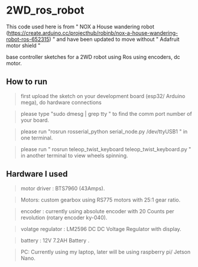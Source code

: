 # 2WD_ros_robot
This code used here is from " NOX a House wandering robot  (https://create.arduino.cc/projecthub/robinb/nox-a-house-wandering-robot-ros-652315) " and have been updated to move without " Adafruit motor shield "

base controller sketches for a 2WD robot using Ros using encoders, dc motor.

## How to run

> first upload the sketch on your development board (esp32/ Arduino mega), do hardware connections

> please type "sudo dmesg | grep tty " to find the comm port number of your board.

> please run "rosrun rosserial_python serial_node.py /dev/ttyUSB1 "  in one terminal.

> please run  " rosrun teleop_twist_keyboard teleop_twist_keyboard.py "  in another terminal to view wheels spinning.


## Hardware I used 

> motor driver : BTS7960  (43Amps).

> Motors: custom gearbox using RS775 motors with 25:1 gear ratio.

> encoder : currently using absolute encoder with 20 Counts per revolution (rotary encoder ky-040).

> volatge regulator : LM2596 DC DC Voltage Regulator with display.

> battery : 12V 7.2AH Battery .

> PC: Currently using my laptop, later will be using raspberry pi/ Jetson Nano.
